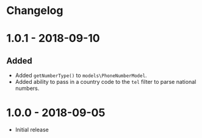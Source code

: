 # Changelog

# 1.0.1 - 2018-09-10

## Added

- Added `getNumberType()` to `models\PhoneNumberModel`.
- Added ability to pass in a country code to the `tel` filter to parse national numbers.

# 1.0.0 - 2018-09-05

- Initial release
